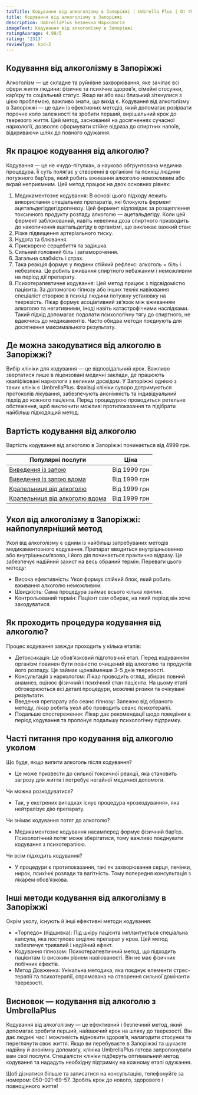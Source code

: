 ```yaml
---
tabTitle: Кодування від алкоголізму в Запоріжжі | Umbrella Plus | От 4999 грн
title: Кодування від алкоголізму в Запоріжжі
description: UmbrellaPlus Безпечна Наркологія
imageText: Кодування від алкоголізму в Запоріжжі
ratingAvarage: 4.98/5
rating: '2313'
reviewType: kod-2
---
```


## Кодування від алкоголізму в Запоріжжі

Алкоголізм — це складне та руйнівне захворювання, яке зачіпає всі сфери життя людини: фізичне та психічне здоров’я, сімейні стосунки, кар’єру та соціальний статус. Якщо ви або ваш близький зіткнулися з цією проблемою, важливо знати, що вихід є. Кодування від алкоголізму в Запоріжжі — це один із ефективних методів, який допомагає розірвати порочне коло залежності та зробити перший, вирішальний крок до тверезого життя. Цей метод, заснований на досягненнях сучасної наркології, дозволяє сформувати стійке відраза до спиртних напоїв, відкриваючи шлях до повного одужання.

## Як працює кодування від алкоголю?

Кодування — це не «чудо-пігулка», а науково обґрунтована медична процедура. Її суть полягає у створенні в організмі та психіці людини потужного бар’єра, який робить вживання алкоголю неможливим або вкрай неприємним. Цей метод працює на двох основних рівнях:

1. Медикаментозне кодування: В основі цього підходу лежить використання спеціальних препаратів, які блокують фермент ацетальдегіддегідрогеназу. Цей фермент відповідає за розщеплення токсичного продукту розпаду алкоголю — ацетальдегіду. Коли цей фермент заблокований, навіть невелика доза спиртного призводить до накопичення ацетальдегіду в організмі, що викликає важкий стан:
2. Різке підвищення артеріального тиску.
3. Нудота та блювання.
4. Прискорене серцебиття та задишка.
5. Сильний головний біль і запаморочення.
6. Загальна слабкість і страх.
7. Така реакція формує у людини стійкий рефлекс: алкоголь = біль і небезпека. Це робить вживання спиртного небажаним і неможливим на період дії препарату.
8. Психотерапевтичне кодування: Цей метод працює з підсвідомістю пацієнта. За допомогою гіпнозу або інших технік навіювання спеціаліст створює в психіці людини потужну установку на тверезість. Лікар формує асоціативний зв’язок між вживанням алкоголю та негативними, іноді навіть катастрофічними наслідками. Такий підхід допомагає подолати психологічну тягу до спиртного, не вдаючись до медикаментів. Часто обидва методи поєднують для досягнення максимального результату.

## Де можна закодуватися від алкоголю в Запоріжжі?

Вибір клініки для кодування — це відповідальний крок. Важливо звертатися лише в ліцензовані медичні заклади, де працюють кваліфіковані наркологи з великим досвідом. У Запоріжжі однією з таких клінік є UmbrellaPlus. Фахівці клініки суворо дотримуються протоколів лікування, забезпечують анонімність та індивідуальний підхід до кожного пацієнта. Перед процедурою проводиться ретельне обстеження, щоб виключити можливі протипоказання та підібрати найбільш підходящий метод.

## Вартість кодування від алкоголю

Вартість кодування від алкоголю в Запоріжжі починається від 4999 грн.

| Популярні послуги                                                                                                        | Ціна         |
| ------------------------------------------------------------------------------------------------------------------------ | ------------ |
| [Виведення із запою](https://umbrella-plus.com.ua/uk/zaporozie/vivod-iz-zapoia-zaparoje-ua/)                             | Від 1999 грн |
| [Виведення із запою вдома](https://umbrella-plus.com.ua/uk/zaporozie/vivod-iz-zapoia-na-domy-zaporozhye-ua/)             | Від 1999 грн |
| [Крапельниця від алкоголю](https://umbrella-plus.com.ua/uk/zaporozie/kapelnica_ot_alkogola_zaporozhye-ua/)               | Від 1999 грн |
| [Крапельниця від алкоголю вдома](https://umbrella-plus.com.ua/uk/zaporozie/kapelnica_ot_alkogola_na_domy_zaporozhye-ua/) | Від 1999 грн |

## Укол від алкоголізму в Запоріжжі: найпопулярніший метод

Укол від алкоголізму є одним із найбільш затребуваних методів медикаментозного кодування. Препарат вводиться внутрішньовенно або внутрішньом’язово, і його дія починається практично відразу. Це забезпечує надійний захист на весь обраний термін. Переваги цього методу:

* Висока ефективність: Укол формує стійкий блок, який робить вживання алкоголю неможливим.
* Швидкість: Сама процедура займає всього кілька хвилин.
* Контрольований термін: Пацієнт сам обирає, на який період він хоче закодуватися.

## Як проходить процедура кодування від алкоголю?

Процес кодування завжди проходить у кілька етапів:

* Детоксикація: Це обов’язковий підготовчий етап. Перед кодуванням організм повинен бути повністю очищений від алкоголю та продуктів його розпаду. Це займає щонайменше 3–5 днів тверезості.
* Консультація з наркологом: Лікар проводить огляд, збирає повний анамнез, оцінює фізичний і психічний стан пацієнта. На цьому етапі обговорюються всі деталі процедури, можливі ризики та очікувані результати.
* Введення препарату або сеанс гіпнозу: Залежно від обраного методу, лікар робить укол або проводить сеанс психотерапії.
* Подальше спостереження: Лікар дає рекомендації щодо поведінки в період кодування та пропонує подальшу психологічну підтримку.

## Часті питання про кодування від алкоголю уколом

Що буде, якщо випити алкоголь після кодування?

* Це може призвести до сильної токсичної реакції, яка становить загрозу для життя і потребує негайної медичної допомоги.

Чи можна розкодуватися?

* Так, у екстрених випадках існує процедура «розкодування», яка нейтралізує дію препарату.

Чи знімає кодування потяг до алкоголю?

* Медикаментозне кодування насамперед формує фізичний бар’єр. Психологічний потяг може зберігатися, тому важливо поєднувати кодування з психотерапією.

Чи всім підходить кодування?

* У процедури є протипоказання, такі як захворювання серця, печінки, нирок, психічні розлади та вагітність. Тому попередня консультація з лікарем обов’язкова.

## Інші методи кодування від алкоголізму в Запоріжжі

Окрім уколу, існують й інші ефективні методи кодування:

* «Торпедо» (підшивка): Під шкіру пацієнта імплантується спеціальна капсула, яка поступово виділяє препарат у кров. Цей метод забезпечує тривалий і надійний ефект.
* Кодування гіпнозом: Психотерапевтичний метод, що підходить пацієнтам із високим рівнем навіюваності. Він не має фізичних побічних ефектів.
* Метод Довженка: Унікальна методика, яка поєднує елементи стрес-терапії та психотерапії, спрямована на створення сильної домінанти тверезості.

## Висновок — кодування від алкоголю з UmbrellaPlus

Кодування від алкоголізму — це ефективний і безпечний метод, який допомагає зробити перший, найважчий крок на шляху до тверезості. Він дає людині час і можливість відновити здоров’я, налагодити стосунки та переглянути своє життя. Якщо ви перебуваєте в Запоріжжі та шукаєте надійну й анонімну допомогу, клініка UmbrellaPlus готова запропонувати вам свої послуги. Спеціалісти клініки підберуть оптимальний метод кодування та нададуть необхідну підтримку на кожному етапі одужання.

Щоб дізнатися більше та записатися на консультацію, телефонуйте за номером: 050-021-69-57. Зробіть крок до нового, здорового і повноцінного життя!
